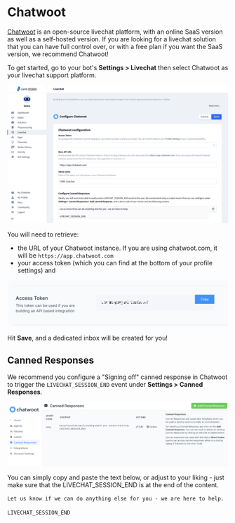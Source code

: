 # Chatwoot

[Chatwoot](https://www.chatwoot.com) is an open-source livechat platform, with an online SaaS version as well as a self-hosted version. If you are looking for a livechat solution that you can have full control over, or with a free plan if you want the SaaS version, we recommend Chatwoot!

To get started, go to your bot's **Settings > Livechat** then select Chatwoot as your livechat support platform.

![](<../../.gitbook/assets/CleanShot 2021-06-04 at 12.37.58@2x.png>)

You will need to retrieve:

* the URL of your Chatwoot instance. If you are using chatwoot.com, it will be `https://app.chatwoot.com`&#x20;
* your access token (which you can find at the bottom of your profile settings) and&#x20;

![](<../../.gitbook/assets/image (30).png>)

Hit **Save**, and a dedicated inbox will be created for you!

## Canned Responses

We recommend you configure a "Signing off" canned response in Chatwoot to trigger the `LIVECHAT_SESSION_END` event under **Settings > Canned Responses**.

![](<../../.gitbook/assets/image (31) (1).png>)

You can simply copy and paste the text below, or adjust to your liking - just make sure that the LIVECHAT\_SESSION\_END is at the end of the content.

```
Let us know if we can do anything else for you - we are here to help.

LIVECHAT_SESSION_END
```

